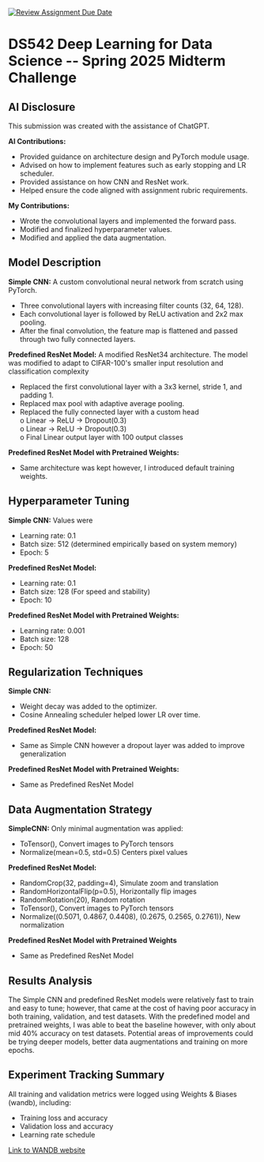 [![Review Assignment Due Date](https://classroom.github.com/assets/deadline-readme-button-22041afd0340ce965d47ae6ef1cefeee28c7c493a6346c4f15d667ab976d596c.svg)](https://classroom.github.com/a/xnB1OI0j)
# DS542 Deep Learning for Data Science -- Spring 2025 Midterm Challenge

## AI Disclosure

This submission was created with the assistance of ChatGPT.

**AI Contributions:**
- Provided guidance on architecture design and PyTorch module usage.
- Advised on how to implement features such as early stopping and LR scheduler.
- Provided assistance on how CNN and ResNet work.
- Helped ensure the code aligned with assignment rubric requirements.

**My Contributions:**
- Wrote the convolutional layers and implemented the forward pass.
- Modified and finalized hyperparameter values.
- Modified and applied the data augmentation.



## Model Description

**Simple CNN:** A custom convolutional neural network from scratch using PyTorch.  
- Three convolutional layers with increasing filter counts (32, 64, 128).  
- Each convolutional layer is followed by ReLU activation and 2x2 max pooling.  
- After the final convolution, the feature map is flattened and passed through two fully connected layers.  

**Predefined ResNet Model:** A modified ResNet34 architecture. The model was modified to adapt to CIFAR-100's smaller input resolution and classification complexity  
- Replaced the first convolutional layer with a 3x3 kernel, stride 1, and padding 1.  
- Replaced max pool with adaptive average pooling.  
- Replaced the fully connected layer with a custom head  
      o Linear → ReLU → Dropout(0.3)  
      o Linear → ReLU → Dropout(0.3)  
      o Final Linear output layer with 100 output classes  

**Predefined ResNet Model with Pretrained Weights:**  
- Same architecture was kept however, I introduced default training weights.



## Hyperparameter Tuning

**Simple CNN:** Values were  
- Learning rate: 0.1  
- Batch size: 512 (determined empirically based on system memory)  
- Epoch: 5  

**Predefined ResNet Model:**  
- Learning rate: 0.1  
- Batch size: 128 (For speed and stability)  
- Epoch: 10  

**Predefined ResNet Model with Pretrained Weights:**  
- Learning rate: 0.001  
- Batch size: 128  
- Epoch: 50  



## Regularization Techniques

**Simple CNN:**  
- Weight decay was added to the optimizer.  
- Cosine Annealing scheduler helped lower LR over time.  

**Predefined ResNet Model:**  
- Same as Simple CNN however a dropout layer was added to improve generalization  

**Predefined ResNet Model with Pretrained Weights:**  
- Same as Predefined ResNet Model  



## Data Augmentation Strategy

**SimpleCNN:** Only minimal augmentation was applied:  
- ToTensor(), Convert images to PyTorch tensors  
- Normalize(mean=0.5, std=0.5) Centers pixel values  

**Predefined ResNet Model:**  
- RandomCrop(32, padding=4), Simulate zoom and translation  
- RandomHorizontalFlip(p=0.5), Horizontally flip images  
- RandomRotation(20), Random rotation  
- ToTensor(), Convert images to PyTorch tensors  
- Normalize((0.5071, 0.4867, 0.4408), (0.2675, 0.2565, 0.2761)), New normalization  

**Predefined ResNet Model with Pretrained Weights**  
- Same as Predefined ResNet Model  



## Results Analysis

The Simple CNN and predefined ResNet models were relatively fast to train and easy to tune; however, that came at the cost of having poor accuracy in both training, validation, and test datasets. With the predefined model and pretrained weights, I was able to beat the baseline however, with only about mid 40% accuracy on test datasets. Potential areas of improvements could be trying deeper models, better data augmentations and training on more epochs.



## Experiment Tracking Summary

All training and validation metrics were logged using Weights & Biases (wandb), including:  
- Training loss and accuracy  
- Validation loss and accuracy  
- Learning rate schedule

[Link to WANDB website](https://wandb.ai/miruyoun-boston-university/-sp25-ds542-challenge?nw=nwusermiruyoun)
